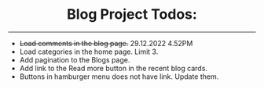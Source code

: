 <div align="center">

 # Blog Project Todos:

</div>

---
- ~~Load comments in the blog page.~~ 29.12.2022 4.52PM
- Load categories in the home page. Limit 3.
- Add pagination to the Blogs page.
- Add link to the Read more button in the recent blog cards.
- Buttons in hamburger menu does not have link. Update them.